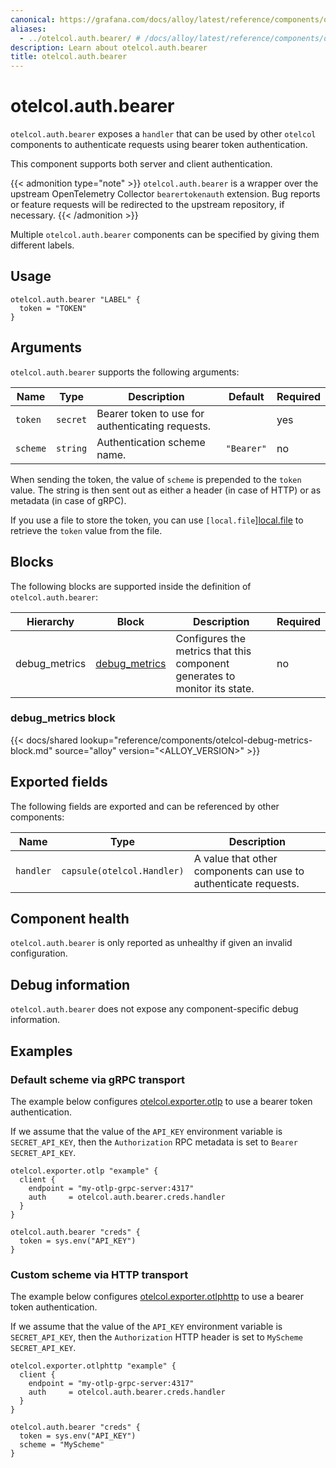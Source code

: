 ```yaml
---
canonical: https://grafana.com/docs/alloy/latest/reference/components/otelcol/otelcol.auth.bearer/
aliases:
  - ../otelcol.auth.bearer/ # /docs/alloy/latest/reference/components/otelcol.auth.bearer/
description: Learn about otelcol.auth.bearer
title: otelcol.auth.bearer
---
```


# otelcol.auth.bearer

`otelcol.auth.bearer` exposes a `handler` that can be used by other `otelcol`
components to authenticate requests using bearer token authentication.

This component supports both server and client authentication.

{{< admonition type="note" >}}
`otelcol.auth.bearer` is a wrapper over the upstream OpenTelemetry Collector `bearertokenauth` extension.
Bug reports or feature requests will be redirected to the upstream repository, if necessary.
{{< /admonition >}}

Multiple `otelcol.auth.bearer` components can be specified by giving them different labels.

## Usage

```alloy
otelcol.auth.bearer "LABEL" {
  token = "TOKEN"
}
```

## Arguments

`otelcol.auth.bearer` supports the following arguments:

| Name     | Type     | Description                                      | Default    | Required |
| -------- | -------- | ------------------------------------------------ | ---------- | -------- |
| `token`  | `secret` | Bearer token to use for authenticating requests. |            | yes      |
| `scheme` | `string` | Authentication scheme name.                      | `"Bearer"` | no       |

When sending the token, the value of `scheme` is prepended to the `token` value.
The string is then sent out as either a header (in case of HTTP) or as metadata (in case of gRPC).

If you use a file to store the token, you can use `[local.file`][local.file] to retrieve the `token` value from the file.

[local.file]: ../../local/local.file/

## Blocks

The following blocks are supported inside the definition of
`otelcol.auth.bearer`:

Hierarchy | Block      | Description                          | Required
----------|------------|--------------------------------------|---------
debug_metrics | [debug_metrics][] | Configures the metrics that this component generates to monitor its state. | no

[debug_metrics]: #debug_metrics-block

### debug_metrics block

{{< docs/shared lookup="reference/components/otelcol-debug-metrics-block.md" source="alloy" version="<ALLOY_VERSION>" >}}

## Exported fields

The following fields are exported and can be referenced by other components:

Name      | Type                       | Description
----------|----------------------------|----------------------------------------------------------------
`handler` | `capsule(otelcol.Handler)` | A value that other components can use to authenticate requests.

## Component health

`otelcol.auth.bearer` is only reported as unhealthy if given an invalid
configuration.

## Debug information

`otelcol.auth.bearer` does not expose any component-specific debug information.

## Examples

### Default scheme via gRPC transport

The example below configures [otelcol.exporter.otlp][] to use a bearer token authentication.

If we assume that the value of the `API_KEY` environment variable is `SECRET_API_KEY`, then the `Authorization` RPC metadata is set to `Bearer SECRET_API_KEY`.

```alloy
otelcol.exporter.otlp "example" {
  client {
    endpoint = "my-otlp-grpc-server:4317"
    auth     = otelcol.auth.bearer.creds.handler
  }
}

otelcol.auth.bearer "creds" {
  token = sys.env("API_KEY")
}
```

### Custom scheme via HTTP transport

The example below configures [otelcol.exporter.otlphttp][] to use a bearer token authentication.

If we assume that the value of the `API_KEY` environment variable is `SECRET_API_KEY`, then
the `Authorization` HTTP header is set to `MyScheme SECRET_API_KEY`.

```alloy
otelcol.exporter.otlphttp "example" {
  client {
    endpoint = "my-otlp-grpc-server:4317"
    auth     = otelcol.auth.bearer.creds.handler
  }
}

otelcol.auth.bearer "creds" {
  token = sys.env("API_KEY")
  scheme = "MyScheme"
}
```

[otelcol.exporter.otlp]: ../otelcol.exporter.otlp/
[otelcol.exporter.otlphttp]: ../otelcol.exporter.otlphttp/
